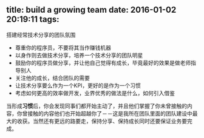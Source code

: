 title: build a growing team
date: 2016-01-02 20:19:11
tags:
---
搭建经常技术分享的团队氛围

 - 尊重你的程序员，不要将其当作赚钱机器
 - 以身作则去做技术分享，培养一个技术分享的团队明星
 - 鼓励你的程序员做分享，并让他自己觉得有成长，毕竟最好的效果是做老师指导别人
 - 关注他的成长，结合团队的需要
 - 让技术分享要么作为一个KPI，更好的是作为一个习惯
 - 考虑如何更高的效率做开发，业界优秀的做法是什么，如何引入借鉴

当形成**习惯**后，你会发现同事们都开始主动了，并且他们掌握了你未曾接触的内容，你曾接触的内容他们也开始超越你了－－这是我所在团队里面的团队建设中最大的收获。当然还有更远的路要走，保持分享、保持成长同时还要保证业务要完成。
